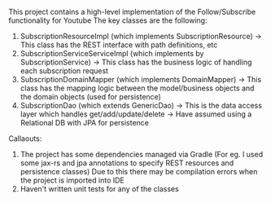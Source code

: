 This project contains a high-level implementation of the Follow/Subscribe functionality for Youtube
The key classes are the following:
1. SubscriptionResourceImpl (which implements SubscriptionResource)
	-> This class has the REST interface with path definitions, etc
2. SubscriptionServiceServiceImpl (which implements by SubscriptionService)
	-> This class has the business logic of handling each subscription request
3. SubscriptionDomainMapper (which implements DomainMapper)
	-> This class has the mapping logic between the model/business objects and the domain objects (used for persistence)
4. SubscriptionDao (which extends GenericDao)
	-> This is the data access layer which handles get/add/update/delete
	-> Have assumed using a Relational DB with JPA for persistence
	

Callaouts:
1. The project has some dependencies managed via Gradle (For eg. I used some jax-rs and jpa annotations to specify REST resources and persistence classes)
Due to this there may be compilation errors when the project is imported into IDE
2. Haven't written unit tests for any of the classes